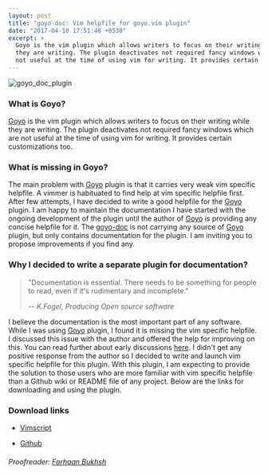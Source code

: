 ```yaml
---
layout: post
title: "goyo-doc: Vim helpfile for goyo.vim plugin"
date: "2017-04-10 17:51:48 +0530"
excerpt: >
  Goyo is the vim plugin which allows writers to focus on their writing while
  they are writing. The plugin deactivates not required fancy windows which are
  not useful at the time of using vim for writing. It provides certain
---
```


![goyo_doc_plugin]({{site.url}}/assets/images/goyo_doc_plugin.png)


### What is Goyo?

[Goyo][goyo] is the vim plugin which allows writers to focus on their writing
while they are writing. The plugin deactivates not required fancy windows which
are not useful at the time of using vim for writing. It provides certain
customizations too.


### What is missing in Goyo?

The main problem with [Goyo][goyo] plugin is that it carries very weak vim
specific helpfile. A vimmer is habituated to find help at vim specific helpfile
first.  After few attempts, I have decided to write a good helpfile for the
[Goyo][goyo] plugin.  I am happy to maintain the documentation I have started
with the ongoing development of the plugin until the author of [Goyo][goyo] is
providing any concise helpfile for it.  The [goyo-doc][goyo-doc] is not carrying
any source of [Goyo][goyo] plugin, but only contains documentation for the
plugin.  I am inviting you to propose improvements if you find any.


### Why I decided to write a separate plugin for documentation?

> "Documentation is essential. There needs to be something for people to read,
> even if it's rudimentary and incomplete."
>
> -- <cite>K.Fogel, Producing Open source software</cite>

I believe the documentation is the most important part of any software. While I
was using [Goyo][goyo] plugin, I found it is missing the vim specific helpfile.
I discussed this issue with the author and offered the help for improving on
this.  You can read further about early discussions
[here](https://github.com/junegunn/goyo.vim/issues/144). I didn't get any
positive response from the author so I decided to write and launch vim specific
helpfile for this plugin. With this plugin, I am expecting to provide the
solution to those users who are more familiar with vim specific helpfile than a
Github wiki or README file of any project.  Below are the links for downloading
and using the plugin.


### Download links

* [Vimscript](http://www.vim.org/scripts/script.php?script_id=5546)

* [Github][goyo-doc]


###### Proofreader: [Farhaan Bukhsh](https://farhaanbukhsh.wordpress.com/)

[goyo]: https://github.com/junegunn/goyo.vim
[goyo-doc]: https://github.com/ultimatecoder/goyo-doc
